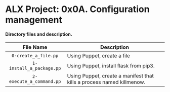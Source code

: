 # ALX Project: 0x0A. Configuration management
#### Directory files and description.
|File Name  |Description  |
|:-----------:|----------------------|
| `0-create_a_file.pp` |Using Puppet, create a file|
| `1-install_a_package.pp` |Using Puppet, install flask from pip3.|
| `2-execute_a_command.pp` |Using Puppet, create a manifest that kills a process named killmenow.|
